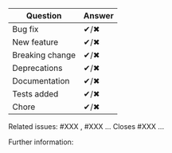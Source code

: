 <!--
Make sure you've read the contributing guidelines (CONTRIBUTING.md)
-->

| Question                | Answer                                                                          |
| ---------------- | -------------------------------------------------------------------------- |
| Bug fix         | ✔/✖                                                                        |
| New feature     | ✔/✖                                                                        |
| Breaking change | ✔/✖                                                                        |
| Deprecations    | ✔/✖                                                                        |
| Documentation   | ✔/✖                                                                        |
| Tests added     | ✔/✖                                                                        |
| Chore            | ✔/✖                                                                       |

Related issues: #XXX , #XXX ...
Closes #XXX ...

Further  information:
<!--
Here you can provide more information regarding any of the questions written above.
In addition, you can add screenshots, ask the maintainers questions.
-->
